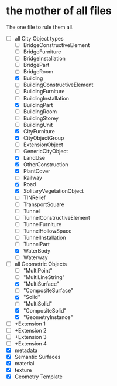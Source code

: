 # the mother of all files

The one file to rule them all.


- [ ] all City Object types
    - [ ] BridgeConstructiveElement
    - [ ] BridgeFurniture
    - [ ] BridgeInstallation
    - [ ] BridgePart
    - [ ] BridgeRoom
    - [x] Building
    - [ ] BuildingConstructiveElement
    - [ ] BuildingFurniture
    - [ ] BuildingInstallation
    - [x] BuildingPart
    - [ ] BuildingRoom
    - [ ] BuildingStorey
    - [ ] BuildingUnit
    - [x] CityFurniture
    - [x] CityObjectGroup
    - [ ] ExtensionObject
    - [ ] GenericCityObject
    - [x] LandUse
    - [x] OtherConstruction
    - [x] PlantCover
    - [ ] Railway
    - [x] Road
    - [x] SolitaryVegetationObject
    - [ ] TINRelief
    - [ ] TransportSquare
    - [ ] Tunnel
    - [ ] TunnelConstructiveElement
    - [ ] TunnelFurniture
    - [ ] TunnelHollowSpace
    - [ ] TunnelInstallation
    - [ ] TunnelPart
    - [x] WaterBody
    - [ ] Waterway
- [ ] all Geometric Objects
    - [ ] "MultiPoint"
    - [ ] "MultiLineString"
    - [x] "MultiSurface"
    - [ ] "CompositeSurface"
    - [x] "Solid"
    - [ ] "MultiSolid"
    - [x] "CompositeSolid"
    - [x] "GeometryInstance"
- [ ] +Extension 1
- [ ] +Extension 2
- [ ] +Extension 3
- [ ] +Extension 4
- [x] metadata
- [x] Semantic Surfaces
- [x] material
- [x] texture
- [x] Geometry Template

